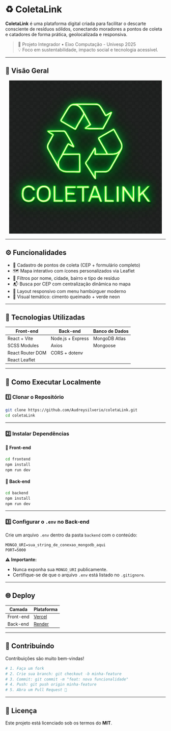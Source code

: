 # ♻️ ColetaLink

**ColetaLink** é uma plataforma digital criada para facilitar o descarte consciente de resíduos sólidos, conectando moradores a pontos de coleta e catadores de forma prática, geolocalizada e responsiva.

> 🌱 Projeto Integrador • Eixo Computação - Univesp 2025  
> 💡 Foco em sustentabilidade, impacto social e tecnologia acessível.

---

## 📸 Visão Geral

<p align="center">
  <img src="./src/assets/logoColetaLink.jpeg" alt="ColetaLink Logo" width="480px" />
</p>

---

## ⚙️ Funcionalidades

- 📝 Cadastro de pontos de coleta (CEP + formulário completo)
- 🗺️ Mapa interativo com ícones personalizados via Leaflet
- 🔎 Filtros por nome, cidade, bairro e tipo de resíduo
- 📬 Busca por CEP com centralização dinâmica no mapa
- 📱 Layout responsivo com menu hambúrguer moderno
- 🎨 Visual temático: cimento queimado + verde neon

---

## 🧱 Tecnologias Utilizadas

| Front-end        | Back-end          | Banco de Dados |
|------------------|-------------------|----------------|
| React + Vite     | Node.js + Express | MongoDB Atlas  |
| SCSS Modules     | Axios             | Mongoose       |
| React Router DOM | CORS + dotenv     |                |
| React Leaflet    |                   |                |

---

## 🧪 Como Executar Localmente

### 1️⃣ Clonar o Repositório

```bash
git clone https://github.com/Audreysilverio/coletaLink.git
cd coletaLink
```

---

### 2️⃣ Instalar Dependências

#### 🔷 Front-end

```bash
cd frontend
npm install
npm run dev
```

#### 🔶 Back-end

```bash
cd backend
npm install
npm run dev
```

---

### 3️⃣ Configurar o `.env` no Back-end

Crie um arquivo `.env` dentro da pasta `backend` com o conteúdo:

```env
MONGO_URI=sua_string_de_conexao_mongodb_aqui
PORT=5000
```

⚠️ **Importante:**  
- Nunca exponha sua `MONGO_URI` publicamente.  
- Certifique-se de que o arquivo `.env` está listado no `.gitignore`.

---

## 🌐 Deploy

| Camada     | Plataforma                                   |
|------------|----------------------------------------------|
| Front-end  | [Vercel](https://coleta-link.vercel.app)     |
| Back-end   | [Render](https://coletalink-api.onrender.com) |

---

## 🤝 Contribuindo

Contribuições são muito bem-vindas!

```bash
# 1. Faça um fork
# 2. Crie sua branch: git checkout -b minha-feature
# 3. Commit: git commit -m "feat: nova funcionalidade"
# 4. Push: git push origin minha-feature
# 5. Abra um Pull Request 🚀
```

---

## 📄 Licença

Este projeto está licenciado sob os termos do **MIT**.